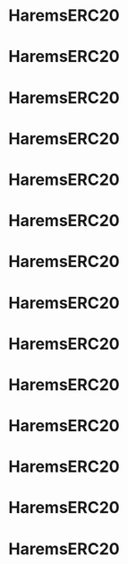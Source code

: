 # HaremsERC20
# HaremsERC20
# HaremsERC20
# HaremsERC20
# HaremsERC20
# HaremsERC20
# HaremsERC20
# HaremsERC20
# HaremsERC20
# HaremsERC20
# HaremsERC20
# HaremsERC20
# HaremsERC20
# HaremsERC20

